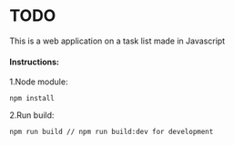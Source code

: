 # TODO

This is a web application on a task list made in Javascript

#### Instructions:

1.Node module:
```
npm install
```

2.Run build:

```
npm run build // npm run build:dev for development
```